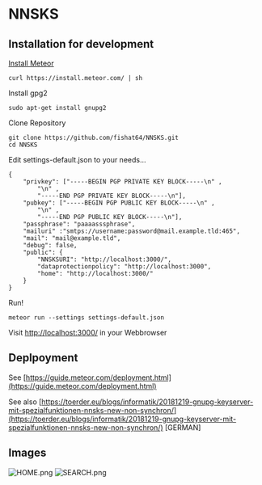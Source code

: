 # NNSKS
## Installation for development
[Install Meteor](https://www.meteor.com/install)
````
curl https://install.meteor.com/ | sh
````
Install gpg2
````
sudo apt-get install gnupg2
````

Clone Repository
````
git clone https://github.com/fishat64/NNSKS.git
cd NNSKS
````
Edit settings-default.json to your needs...
````
{
	"privkey": ["-----BEGIN PGP PRIVATE KEY BLOCK-----\n" ,
		"\n" ,
		"-----END PGP PRIVATE KEY BLOCK-----\n"],
	"pubkey": ["-----BEGIN PGP PUBLIC KEY BLOCK-----\n" ,
		"\n" ,
		"-----END PGP PUBLIC KEY BLOCK-----\n"],
	"passphrase": "paaaasssphrase",
	"mailuri" :"smtps://username:password@mail.example.tld:465",
	"mail": "mail@example.tld",
	"debug": false,
	"public": {
		"NNSKSURI": "http://localhost:3000/",
		"dataprotectionpolicy": "http://localhost:3000",
		"home": "http://localhost:3000/"
	}
}
````
Run!
````
meteor run --settings settings-default.json
````
Visit
[http://localhost:3000/](http://localhost:3000/) in your Webbrowser

## Deplpoyment

See [https://guide.meteor.com/deployment.html](https://guide.meteor.com/deployment.html)

See also [https://toerder.eu/blogs/informatik/20181219-gnupg-keyserver-mit-spezialfunktionen-nnsks-new-non-synchron/](https://toerder.eu/blogs/informatik/20181219-gnupg-keyserver-mit-spezialfunktionen-nnsks-new-non-synchron/) [GERMAN]

## Images
![HOME.png](https://toerder.eu/download/B20181220T000000008.png)
![SEARCH.png](https://toerder.eu/download/B20181220T000000009.png)

